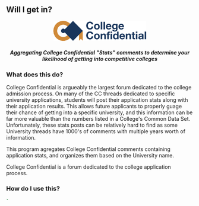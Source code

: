 ## Will I get in?

<p align="center">
  <img src="static/cc.png" width="250"/>
<h5 align="center">Aggregating College Confidential "Stats" comments to determine your likelihood of getting into competitive colleges</h5>
</p>


### What does this do?

College Confidential is argueably the largest forum dedicated to the college admission process.  On many of the CC threads dedicated to specific university applications, students will post their application stats along with their application results.  This allows future applicants to properly guage their chance of getting into a specific university, and this information can be far more valuable than the numbers listed in a College's Common Data Set.  Unfortunately, these stats posts can be relatively hard to find as some University threads have 1000's of comments with multiple years worth of information.

This program agregates College Confidential comments containing application stats, and organizes them based on the University name.


College Confidential is a forum dedicated to the college application process.

### How do I use this?

```bash
`
